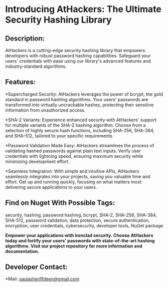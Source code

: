 # Introducing AtHackers: The Ultimate Security Hashing Library

## Description:
AtHackers is a cutting-edge security hashing library that empowers developers with robust password hashing capabilities. Safeguard your users' credentials with ease using our library's advanced features and industry-standard algorithms.

## Features:

*Supercharged Security: AtHackers leverages the power of bcrypt, the gold standard in password hashing algorithms. Your users' passwords are transformed into virtually uncrackable hashes, protecting their sensitive information from unauthorized access.

*SHA-2 Variants: Experience enhanced security with AtHackers' support for multiple variants of the SHA-2 hashing algorithm. Choose from a selection of highly secure hash functions, including SHA-256, SHA-384, and SHA-512, tailored to your specific requirements.

*Password Validation Made Easy: AtHackers streamlines the process of validating hashed passwords against plain text inputs. Verify user credentials with lightning speed, ensuring maximum security while minimizing development effort.

*Seamless Integration: With simple and intuitive APIs, AtHackers seamlessly integrates into your projects, saving you valuable time and effort. Get up and running quickly, focusing on what matters most: delivering secure applications to your users.

## Find on Nuget With Possible Tags:
security, hashing, password hashing, bcrypt, SHA-2, SHA-256, SHA-384, SHA-512, password validation, data protection, secure authentication, encryption, user credentials, cybersecurity, developer tools, NuGet package

**Empower your applications with ironclad security. Choose AtHackers today and fortify your users' passwords with state-of-the-art hashing algorithms. Visit our project repository for more information and documentation.**

## Developer Contact:
*Mail: saulasheriffdeen@gmail.com
